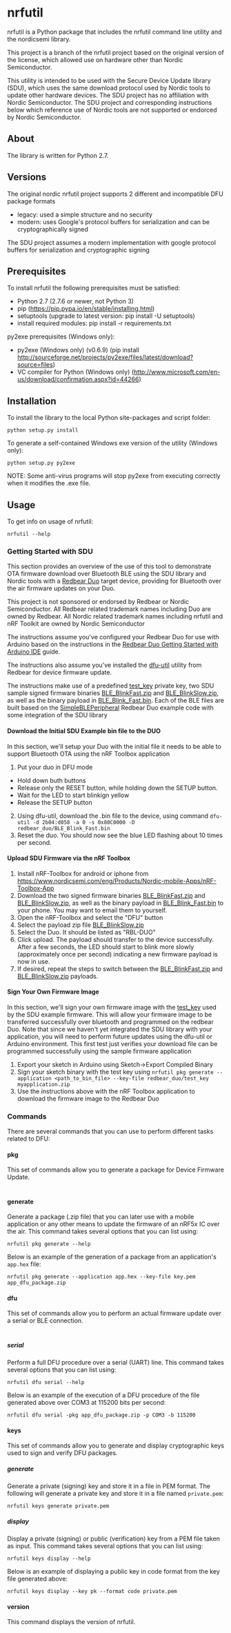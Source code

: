nrfutil
==========
nrfutil is a Python package that includes the nrfutil command line utility and the nordicsemi library.

This project is a branch of the nrfutil project based on the original version of the license, which allowed use on hardware other than Nordic Semiconductor.

This utility is intended to be used with the Secure Device Update library (SDU), which uses the same download protocol used by Nordic tools to update other hardware devices.  The SDU project has no affiliation with Nordic Semiconductor.  The SDU project and corresponding instructions below which reference use of Nordic tools are not supported or endorced by Nordic Semiconductor.


About
-----
The library is written for Python 2.7.

Versions
--------
The original nordic nrfutil project supports 2 different and incompatible DFU package formats

* legacy: used a simple structure and no security
* modern: uses Google's protocol buffers for serialization and can be cryptographically signed

The SDU project assumes a modern implementation with google protocol buffers for serialization and cryptographic signing

Prerequisites
-------------
To install nrfutil the following prerequisites must be satisfied:

* Python 2.7 (2.7.6 or newer, not Python 3)
* pip (https://pip.pypa.io/en/stable/installing.html)
* setuptools (upgrade to latest version: pip install -U setuptools)
* install required modules: pip install -r requirements.txt

py2exe prerequisites (Windows only):  

* py2exe (Windows only) (v0.6.9) (pip install http://sourceforge.net/projects/py2exe/files/latest/download?source=files)
* VC compiler for Python (Windows only) (http://www.microsoft.com/en-us/download/confirmation.aspx?id=44266)

Installation
------------
To install the library to the local Python site-packages and script folder:  
```
python setup.py install
```

To generate a self-contained Windows exe version of the utility (Windows only):  
```
python setup.py py2exe
```
NOTE: Some anti-virus programs will stop py2exe from executing correctly when it modifies the .exe file.

Usage
-----
To get info on usage of nrfutil:  
```
nrfutil --help
```

### Getting Started with SDU
This section provides an overview of the use of this tool to demonstrate OTA firmware download over Bluetooth BLE using the SDU library and Nordic tools with a [Redbear Duo](https://github.com/redbear/Duo) target device, providing for Bluetooth over the air firmware updates on your Duo.

This project is not sponsored or endorsed by Redbear or Nordic Semiconductor.  All Redbear related trademark names including Duo are owned by Redbear.  All Nordic related trademark names including nrfutil and nRF Toolkit are owned by Nordic Semiconductor

The instructions assume you've configured your Redbear Duo for use with Arduino based on the instructions in the [Redbear Duo Getting Started with Arduino IDE](https://github.com/redbear/Duo/blob/master/docs/getting_started_with_arduino_ide.md) guide.

The instructions also assume you've installed the [dfu-util](https://github.com/redbear/Duo/blob/master/docs/dfu-util_installation_guide.md) utility from Redbear for device firmware update.

The instructions make use of a predefined [test_key](redbear_duo/test_key) private key, two SDU sample signed firmware binaries [BLE_BlinkFast.zip](redbear_duo/BLE_BlinkFast.zip) and [BLE_BlinkSlow.zip](redbear_duo/BLE_BlinkSlow.zip), as well as the binary payload in [BLE_Blink_Fast.bin](redbear_duo/BLE_Blink_Fast.bin).  Each of the BLE files are built based on the [SimpleBLEPeripheral](https://github.com/Trellis-Logic/STM32-Arduino/tree/master/arduino/libraries/RedBear_Duo/examples/03.BLE/SimpleBLEPeripheral) Redbear Duo example code with some integration of the SDU library

#### Download the Initial SDU Example bin file to the DUO

In this section, we'll setup your Duo with the initial file it needs to be able to support Bluetooth OTA using the nRF Toolbox application
1. Put your duo in DFU mode
 * Hold down buth buttons
 * Release only the RESET button, while holding down the SETUP button.
 * Wait for the LED to start blinkign yellow
 * Release the SETUP button
2. Using dfu-util, download the .bin file to the device, using command
```dfu-util -d 2b04:d058 -a 0 -s 0x80C0000 -D redbear_duo/BLE_Blink_Fast.bin```
3. Reset the duo.  You should now see the blue LED flashing about 10 times per second.

#### Upload SDU Firmware via the nRF Toolbox

1. Install nRF-Toolbox for android or iphone from https://www.nordicsemi.com/eng/Products/Nordic-mobile-Apps/nRF-Toolbox-App
2. Download the two signed firmware binaries [BLE_BlinkFast.zip](redbear_duo/BLE_BlinkFast.zip) and [BLE_BlinkSlow.zip](redbear_duo/BLE_BlinkSlow.zip), as well as the binary payload in [BLE_Blink_Fast.bin](redbear_duo/BLE_Blink_Fast.bin) to your phone.  You may want to email them to yourself.
3. Open the nRF-Toolbox and select the "DFU" button
4. Select the payload zip file [BLE_BlinkSlow.zip](redbear_duo/BLE_BlinkSlow.zip)
5. Select the Duo.  It should be listed as "RBL-DUO"
6. Click upload.  The payload should transfer to the device successfully.  After a few seconds, the LED should start to blink more slowly (approximately once per second) indicating a new firmware payload is now in use.
7. If desired, repeat the steps to switch between the [BLE_BlinkFast.zip](redbear_duo/BLE_BlinkFast.zip) and [BLE_BlinkSlow.zip](redbear_duo/BLE_BlinkSlow.zip) payloads.

#### Sign Your Own Firmware Image

In this section, we'll sign your own firmware image with the [test_key](redbear_duo/test_key) used by the SDU example firmware.  This will allow your firmware image to be transferred successfully over bluetooth and programmed on the redbear Duo.  Note that since we haven't yet integrated the SDU library with your application, you will need to perform future updates using the dfu-util or Arduino environment.  This first test just verifies your download file can be programmed successfully using the sample firmware application

1. Export your sketch in Arduino using Sketch->Export Compiled Binary
2. Sign your sketch binary with the test key using
```nrfutil pkg generate --application <path_to_bin_file> --key-file redbear_duo/test_key myapplication.zip```
3. Use the instructions above with the nRF Toolbox application to download the firmware image to the Redbear Duo

### Commands
There are several commands that you can use to perform different tasks related to DFU:

#### pkg
This set of commands allow you to generate a package for Device Firmware Update.
#
#### generate
Generate a package (.zip file) that you can later use with a mobile application or any other means to update the firmware of an nRF5x IC over the air. This command takes several options that you can list using:
```
nrfutil pkg generate --help
```
Below is an example of the generation of a package from an application's ```app.hex``` file:
```
nrfutil pkg generate --application app.hex --key-file key.pem app_dfu_package.zip
```
#### dfu
This set of commands allow you to perform an actual firmware update over a serial or BLE connection.
#
##### serial
Perform a full DFU procedure over a serial (UART) line. This command takes several options that you can list using:
```
nrfutil dfu serial --help
```
Below is an example of the execution of a DFU procedure of the file generated above over COM3 at 115200 bits per second:
```
nrfutil dfu serial -pkg app_dfu_package.zip -p COM3 -b 115200
```
#### keys
This set of commands allow you to generate and display cryptographic keys used to sign and verify DFU packages.
##### generate
Generate a private (signing) key and store it in a file in PEM format.
The following will generate a private key and store it in a file named ```private.pem```:
```
nrfutil keys generate private.pem
```
##### display
Display a private (signing) or public (verification) key from a PEM file taken as input. This command takes several options that you can list using:
```
nrfutil keys display --help
```
Below is an example of displaying a public key in code format from the key file generated above:
```
nrfutil keys display --key pk --format code private.pem
```
#### version
This command displays the version of nrfutil.

